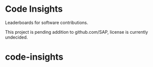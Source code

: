 # Code Insights

Leaderboards for software contributions.

This project is pending addition to github.com/SAP, license is currently undecided.
# code-insights
